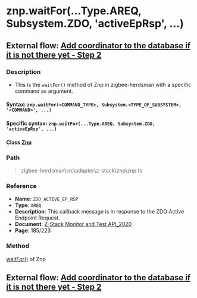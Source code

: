 # znp.waitFor(...Type.AREQ, Subsystem.ZDO, 'activeEpRsp', ...)

## External flow: [Add coordinator to the database if it is not there yet - Step 2](5_3_4_8_add_coordinator_to_the_database_if_it_is_not_there_yet.md#step-2-znpwaitfortypeareq-subsystemzdo-activeeprsp)

### Description
- This is the `waitFor()` method of Znp in zigbee-herdsman with a specific command as argument.

#### Syntax: `znp.waitFor(<COMMAND_TYPE>, Subsystem.<TYPE_OF_SUBSYSTEM>, '<COMMAND>', ...)`

#### Specific syntax: `znp.waitFor(...Type.AREQ, Subsystem.ZDO, 'activeEpRsp', ...)`

#### Class [Znp](...)

### Path
> zigbee-herdsman\src\adapter\z-stack\znp\znp.ts

### Reference
- **Name**: `ZDO_ACTIVE_EP_RSP` 
- **Type**: `AREQ`
- **Description**: This callback message is in response to the ZDO Active Endpoint Request.
- **Document**: [Z-Stack Monitor and Test API_2020](https://drive.google.com/file/d/1y9t4c9erLgI0HNlFCsCABP23IFJd_A_n/view?usp=sharing)
- **Page**: 185/223

### Method
[waitFor()]() of Znp

## External flow: [Add coordinator to the database if it is not there yet - Step 2](5_3_4_8_add_coordinator_to_the_database_if_it_is_not_there_yet.md#step-2-znpwaitfortypeareq-subsystemzdo-activeeprsp)
